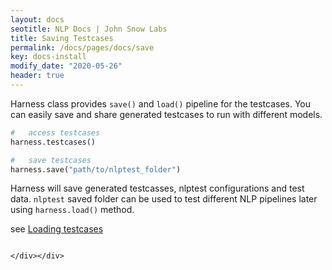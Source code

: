 ```yaml
---
layout: docs
seotitle: NLP Docs | John Snow Labs
title: Saving Testcases
permalink: /docs/pages/docs/save
key: docs-install
modify_date: "2020-05-26"
header: true
---
```


<div class="main-docs" markdown="1"><div class="h3-box" markdown="1">

Harness class provides `save()` and `load()` pipeline for the testcases. You can easily save and share generated 
testcases to run with different models. 
      
```python
#   access testcases
harness.testcases()

#   save testcases   
harness.save("path/to/nlptest_folder")
```

Harness will save generated testcasses, nlptest configurations and test data. `nlptest` saved folder can be used to test
 different NLP pipelines later using `harness.load()` method.
 
see [Loading testcases](/docs/pages/docs/load)  
```

</div></div>
